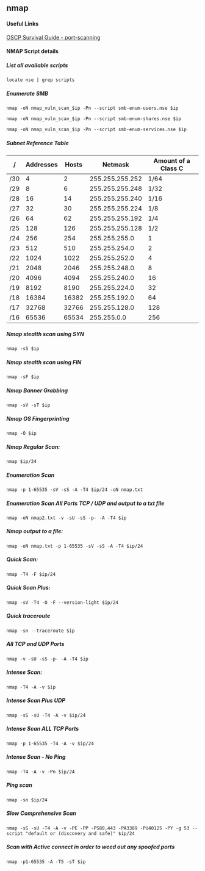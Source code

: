## nmap

#### Useful Links

[OSCP Survival Guide - port-scanning](https://github.com/frizb/OSCP-Survival-Guide#port-scanning)

#### NMAP Script details

##### List all available scripts
`locate nse | grep scripts`

##### Enumerate SMB
`nmap -oN nmap_vuln_scan_$ip -Pn --script smb-enum-users.nse $ip`

`nmap -oN nmap_vuln_scan_$ip -Pn --script smb-enum-shares.nse $ip`

`nmap -oN nmap_vuln_scan_$ip -Pn --script smb-enum-services.nse $ip`

##### Subnet Reference Table

/ | Addresses | Hosts | Netmask | Amount of a Class C
--- | --- | --- | --- | ---
/30 | 4 | 2 | 255.255.255.252| 1/64
/29 | 8 | 6 | 255.255.255.248 | 1/32
/28 | 16 | 14 | 255.255.255.240 | 1/16
/27 | 32 | 30 | 255.255.255.224 | 1/8
/26 | 64 | 62 | 255.255.255.192 | 1/4
/25 | 128 | 126 | 255.255.255.128 | 1/2
/24 | 256 | 254 | 255.255.255.0 | 1
/23 | 512 | 510 | 255.255.254.0 | 2
/22 | 1024 | 1022 | 255.255.252.0 | 4
/21 | 2048 | 2046 | 255.255.248.0 | 8
/20 | 4096 | 4094 | 255.255.240.0 | 16
/19 | 8192 | 8190 | 255.255.224.0 | 32
/18 | 16384 | 16382 | 255.255.192.0 | 64
/17 | 32768 | 32766 | 255.255.128.0 | 128
/16 | 65536 | 65534 | 255.255.0.0 | 256

##### Nmap stealth scan using SYN
`nmap -sS $ip`

##### Nmap stealth scan using FIN
`nmap -sF $ip`

##### Nmap Banner Grabbing
`nmap -sV -sT $ip`

##### Nmap OS Fingerprinting
`nmap -O $ip`

##### Nmap Regular Scan:
`nmap $ip/24`

##### Enumeration Scan
`nmap -p 1-65535 -sV -sS -A -T4 $ip/24 -oN nmap.txt`

##### Enumeration Scan All Ports TCP / UDP and output to a txt file
`nmap -oN nmap2.txt -v -sU -sS -p- -A -T4 $ip`

##### Nmap output to a file:
`nmap -oN nmap.txt -p 1-65535 -sV -sS -A -T4 $ip/24`

##### Quick Scan:
`nmap -T4 -F $ip/24`

##### Quick Scan Plus:
`nmap -sV -T4 -O -F --version-light $ip/24`

##### Quick traceroute
`nmap -sn --traceroute $ip`

##### All TCP and UDP Ports
`nmap -v -sU -sS -p- -A -T4 $ip`

##### Intense Scan:
`nmap -T4 -A -v $ip`

##### Intense Scan Plus UDP
`nmap -sS -sU -T4 -A -v $ip/24`

##### Intense Scan ALL TCP Ports
`nmap -p 1-65535 -T4 -A -v $ip/24`

##### Intense Scan - No Ping
`nmap -T4 -A -v -Pn $ip/24`

##### Ping scan
`nmap -sn $ip/24`

##### Slow Comprehensive Scan
`nmap -sS -sU -T4 -A -v -PE -PP -PS80,443 -PA3389 -PU40125 -PY -g 53 --script "default or (discovery and safe)" $ip/24`

##### Scan with Active connect in order to weed out any spoofed ports
`nmap -p1-65535 -A -T5 -sT $ip`
